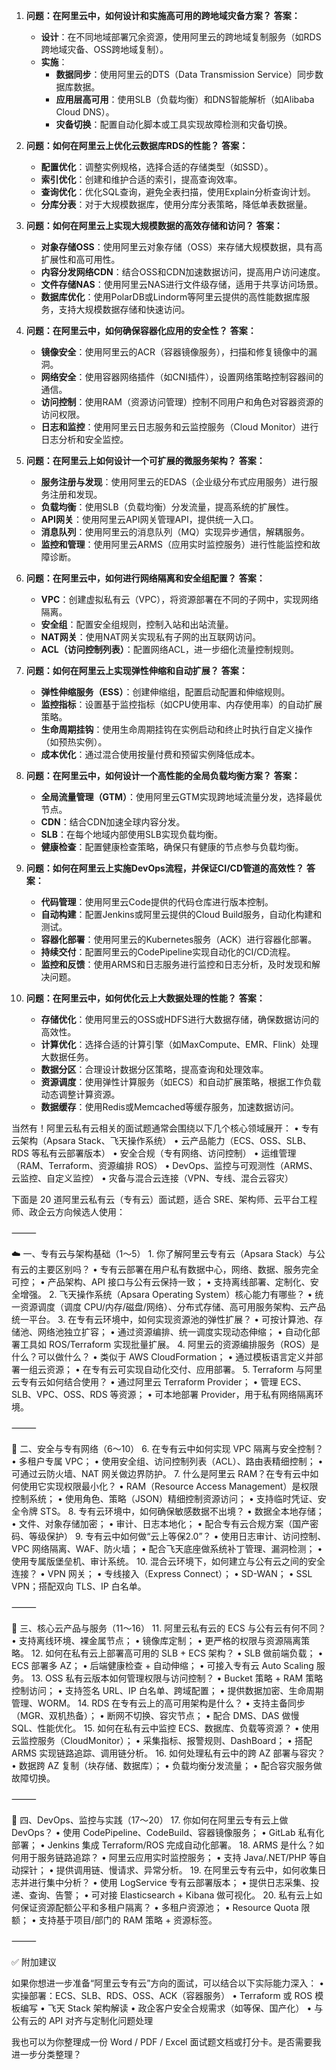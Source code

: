 1. **问题：在阿里云中，如何设计和实施高可用的跨地域灾备方案？**
   **答案：**
   - **设计**：在不同地域部署冗余资源，使用阿里云的跨地域复制服务（如RDS跨地域灾备、OSS跨地域复制）。
   - **实施**：
     - **数据同步**：使用阿里云的DTS（Data Transmission Service）同步数据库数据。
     - **应用层高可用**：使用SLB（负载均衡）和DNS智能解析（如Alibaba Cloud DNS）。
     - **灾备切换**：配置自动化脚本或工具实现故障检测和灾备切换。

2. **问题：如何在阿里云上优化云数据库RDS的性能？**
   **答案：**
   - **配置优化**：调整实例规格，选择合适的存储类型（如SSD）。
   - **索引优化**：创建和维护合适的索引，提高查询效率。
   - **查询优化**：优化SQL查询，避免全表扫描，使用Explain分析查询计划。
   - **分库分表**：对于大规模数据库，使用分库分表策略，降低单表数据量。

3. **问题：如何在阿里云上实现大规模数据的高效存储和访问？**
   **答案：**
   - **对象存储OSS**：使用阿里云对象存储（OSS）来存储大规模数据，具有高扩展性和高可用性。
   - **内容分发网络CDN**：结合OSS和CDN加速数据访问，提高用户访问速度。
   - **文件存储NAS**：使用阿里云NAS进行文件级存储，适用于共享访问场景。
   - **数据库优化**：使用PolarDB或Lindorm等阿里云提供的高性能数据库服务，支持大规模数据存储和快速访问。

4. **问题：在阿里云中，如何确保容器化应用的安全性？**
   **答案：**
   - **镜像安全**：使用阿里云的ACR（容器镜像服务），扫描和修复镜像中的漏洞。
   - **网络安全**：使用容器网络插件（如CNI插件），设置网络策略控制容器间的通信。
   - **访问控制**：使用RAM（资源访问管理）控制不同用户和角色对容器资源的访问权限。
   - **日志和监控**：使用阿里云日志服务和云监控服务（Cloud Monitor）进行日志分析和安全监控。

5. **问题：在阿里云上如何设计一个可扩展的微服务架构？**
   **答案：**
   - **服务注册与发现**：使用阿里云的EDAS（企业级分布式应用服务）进行服务注册和发现。
   - **负载均衡**：使用SLB（负载均衡）分发流量，提高系统的扩展性。
   - **API网关**：使用阿里云API网关管理API，提供统一入口。
   - **消息队列**：使用阿里云的消息队列（MQ）实现异步通信，解耦服务。
   - **监控和管理**：使用阿里云ARMS（应用实时监控服务）进行性能监控和故障诊断。

6. **问题：在阿里云中，如何进行网络隔离和安全组配置？**
   **答案：**
   - **VPC**：创建虚拟私有云（VPC），将资源部署在不同的子网中，实现网络隔离。
   - **安全组**：配置安全组规则，控制入站和出站流量。
   - **NAT网关**：使用NAT网关实现私有子网的出互联网访问。
   - **ACL（访问控制列表）**：配置网络ACL，进一步细化流量控制规则。

7. **问题：如何在阿里云上实现弹性伸缩和自动扩展？**
   **答案：**
   - **弹性伸缩服务（ESS）**：创建伸缩组，配置启动配置和伸缩规则。
   - **监控指标**：设置基于监控指标（如CPU使用率、内存使用率）的自动扩展策略。
   - **生命周期挂钩**：使用生命周期挂钩在实例启动和终止时执行自定义操作（如预热实例）。
   - **成本优化**：通过混合使用按量付费和预留实例降低成本。

8. **问题：在阿里云中，如何设计一个高性能的全局负载均衡方案？**
   **答案：**
   - **全局流量管理（GTM）**：使用阿里云GTM实现跨地域流量分发，选择最优节点。
   - **CDN**：结合CDN加速全球内容分发。
   - **SLB**：在每个地域内部使用SLB实现负载均衡。
   - **健康检查**：配置健康检查策略，确保只有健康的节点参与负载均衡。

9. **问题：如何在阿里云上实施DevOps流程，并保证CI/CD管道的高效性？**
   **答案：**
   - **代码管理**：使用阿里云Code提供的代码仓库进行版本控制。
   - **自动构建**：配置Jenkins或阿里云提供的Cloud Build服务，自动化构建和测试。
   - **容器化部署**：使用阿里云的Kubernetes服务（ACK）进行容器化部署。
   - **持续交付**：配置阿里云的CodePipeline实现自动化的CI/CD流程。
   - **监控和反馈**：使用ARMS和日志服务进行监控和日志分析，及时发现和解决问题。

10. **问题：在阿里云中，如何优化云上大数据处理的性能？**
    **答案：**
    - **存储优化**：使用阿里云的OSS或HDFS进行大数据存储，确保数据访问的高效性。
    - **计算优化**：选择合适的计算引擎（如MaxCompute、EMR、Flink）处理大数据任务。
    - **数据分区**：合理设计数据分区策略，提高查询和处理效率。
    - **资源调度**：使用弹性计算服务（如ECS）和自动扩展策略，根据工作负载动态调整计算资源。
    - **数据缓存**：使用Redis或Memcached等缓存服务，加速数据访问。

当然有！阿里云私有云相关的面试题通常会围绕以下几个核心领域展开：
	•	专有云架构（Apsara Stack、飞天操作系统）
	•	云产品能力（ECS、OSS、SLB、RDS 等私有云部署版本）
	•	安全合规（专有网络、访问控制）
	•	运维管理（RAM、Terraform、资源编排 ROS）
	•	DevOps、监控与可观测性（ARMS、云监控、自定义监控）
	•	灾备与混合云连接（VPN、专线、混合云容灾）

下面是 20 道阿里云私有云（专有云）面试题，适合 SRE、架构师、云平台工程师、政企云方向候选人使用：

⸻

☁️ 一、专有云与架构基础（1～5）
	1.	你了解阿里云专有云（Apsara Stack）与公有云的主要区别吗？
	•	专有云部署在用户私有数据中心，网络、数据、服务完全可控；
	•	产品架构、API 接口与公有云保持一致；
	•	支持离线部署、定制化、安全增强。
	2.	飞天操作系统（Apsara Operating System）核心能力有哪些？
	•	统一资源调度（调度 CPU/内存/磁盘/网络）、分布式存储、高可用服务架构、云产品统一平台。
	3.	在专有云环境中，如何实现资源池的弹性扩展？
	•	可按计算池、存储池、网络池独立扩容；
	•	通过资源编排、统一调度实现动态伸缩；
	•	自动化部署工具如 ROS/Terraform 实现批量扩展。
	4.	阿里云的资源编排服务（ROS）是什么？可以做什么？
	•	类似于 AWS CloudFormation；
	•	通过模板语言定义并部署一组云资源；
	•	在专有云可实现自动化交付、应用部署。
	5.	Terraform 与阿里云专有云如何结合使用？
	•	通过阿里云 Terraform Provider；
	•	管理 ECS、SLB、VPC、OSS、RDS 等资源；
	•	可本地部署 Provider，用于私有网络隔离环境。

⸻

🔐 二、安全与专有网络（6～10）
	6.	在专有云中如何实现 VPC 隔离与安全控制？
	•	多租户专属 VPC；
	•	使用安全组、访问控制列表（ACL）、路由表精细控制；
	•	可通过云防火墙、NAT 网关做边界防护。
	7.	什么是阿里云 RAM？在专有云中如何使用它实现权限最小化？
	•	RAM（Resource Access Management）是权限控制系统；
	•	使用角色、策略（JSON）精细控制资源访问；
	•	支持临时凭证、安全令牌 STS。
	8.	专有云环境中，如何确保敏感数据不出境？
	•	数据全本地存储；
	•	文件、对象存储加密；
	•	审计、日志本地化；
	•	配合专有云合规方案（国产密码、等级保护）
	9.	专有云中如何做“云上等保2.0”？
	•	使用日志审计、访问控制、VPC 网络隔离、WAF、防火墙；
	•	配合飞天底座做系统补丁管理、漏洞检测；
	•	使用专属版堡垒机、审计系统。
	10.	混合云环境下，如何建立与公有云之间的安全连接？
	•	VPN 网关；
	•	专线接入（Express Connect）；
	•	SD-WAN；
	•	SSL VPN；搭配双向 TLS、IP 白名单。

⸻

🧰 三、核心云产品与服务（11～16）
	11.	阿里云私有云的 ECS 与公有云有何不同？
	•	支持离线环境、裸金属节点；
	•	镜像库定制；
	•	更严格的权限与资源隔离策略。
	12.	如何在私有云上部署高可用的 SLB + ECS 架构？
	•	SLB 做前端负载；
	•	ECS 部署多 AZ；
	•	后端健康检查 + 自动伸缩；
	•	可接入专有云 Auto Scaling 服务。
	13.	OSS 私有云版本如何管理权限与访问控制？
	•	Bucket 策略 + RAM 策略控制访问；
	•	支持签名 URL、IP 白名单、跨域配置；
	•	提供数据加密、生命周期管理、WORM。
	14.	RDS 在专有云上的高可用架构是什么？
	•	支持主备同步（MGR、双机热备）；
	•	断网不切换、容灾节点；
	•	配合 DMS、DAS 做慢 SQL、性能优化。
	15.	如何在私有云中监控 ECS、数据库、负载等资源？
	•	使用云监控服务（CloudMonitor）；
	•	采集指标、报警规则、DashBoard；
	•	搭配 ARMS 实现链路追踪、调用链分析。
	16.	如何处理私有云中的跨 AZ 部署与容灾？
	•	数据跨 AZ 复制（块存储、数据库）；
	•	负载均衡分发流量；
	•	配合容灾服务做故障切换。

⸻

🚀 四、DevOps、监控与实践（17～20）
	17.	你如何在阿里云专有云上做 DevOps？
	•	使用 CodePipeline、CodeBuild、容器镜像服务；
	•	GitLab 私有化部署；
	•	Jenkins 集成 Terraform/ROS 完成自动化部署。
	18.	ARMS 是什么？如何用于服务链路追踪？
	•	阿里云应用实时监控服务；
	•	支持 Java/.NET/PHP 等自动探针；
	•	提供调用链、慢请求、异常分析。
	19.	在阿里云专有云中，如何收集日志并进行集中分析？
	•	使用 LogService 专有云部署版本；
	•	提供日志采集、投递、查询、告警；
	•	可对接 Elasticsearch + Kibana 做可视化。
	20.	私有云上如何保证资源配额公平和多租户隔离？
	•	多租户资源池；
	•	Resource Quota 限额；
	•	支持基于项目/部门的 RAM 策略 + 资源标签。

⸻

✅ 附加建议

如果你想进一步准备“阿里云专有云”方向的面试，可以结合以下实际能力深入：
	•	实操部署：ECS、SLB、RDS、OSS、ACK（容器服务）
	•	Terraform 或 ROS 模板编写
	•	飞天 Stack 架构解读
	•	政企客户安全合规需求（如等保、国产化）
	•	与公有云的 API 对齐与定制化问题处理

我也可以为你整理成一份 Word / PDF / Excel 面试题文档或打分卡。是否需要我进一步分类整理？
